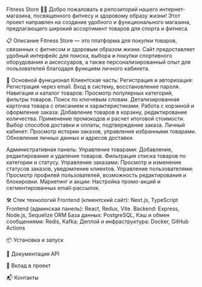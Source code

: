 Fitness Store 🏋️‍♂️ Добро пожаловать в репозиторий нашего интернет-магазина, посвященного фитнесу и здоровому образу жизни! Этот проект направлен на создание удобного и функционального магазина, предлагающего широкий ассортимент товаров для спорта и фитнеса.

📋 Описание Fitness Store — это платформа для покупки товаров, связанных с фитнесом и здоровым образом жизни. Сайт предоставляет удобный интерфейс для поиска, выбора и покупки спортивного оборудования и аксессуаров, а также персонализированный опыт для пользователей благодаря функциям личного кабинета.

🚀 Основной функционал 
Клиентская часть: 
Регистрация и авторизация: Регистрация через email. Вход в систему, восстановление пароля.
Навигация и каталог товаров: Просмотр популярных категорий, фильтры товаров. Поиск по ключевым словам. Детализированная карточка товара с описанием и характеристиками. 
Работа с корзиной и оформление заказа: Добавление товаров в корзину, редактирование количества. Применение промокодов и расчет итоговой стоимости. Выбор способов доставки и оплаты, подтверждение заказа. 
Личный кабинет: Просмотр истории заказов, управление избранными товарами. Обновление личных данных и адресов доставки.

Административная панель: 
Управление товарами: Добавление, редактирование и удаление товаров. Фильтрация списка товаров по категории и статусу. 
Управление заказами: Просмотр и изменение статусов заказов, уведомление клиентов. 
Управление пользователями: Просмотр профилей пользователей, возможность редактирования и блокировки. 
Маркетинг и акции: Настройка промо-акций и сегментированных email-рассылок.

🛠️ Стек технологий Frontend (клиентский сайт): Next.js, TypeScript Frontend (админская панель): React, Redux, Vite. Backend: Express, Node.js, Sequelize ORM База данных: PostgreSQL, Кэш и обмен сообщениями: Redis, Kafka; Деплой и инфраструктура: Docker, GitHub Actions

📦 Установка и запуск

📄 Документация API

🤝 Вклад в проект

📬 Контакты
